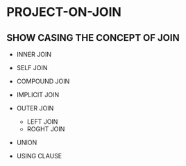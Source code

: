 # PROJECT-ON-JOIN

## SHOW CASING THE CONCEPT OF JOIN

- INNER JOIN
- SELF JOIN
- COMPOUND JOIN
- IMPLICIT JOIN
- OUTER JOIN

   * LEFT JOIN
   * ROGHT JOIN
     
- UNION
- USING CLAUSE
